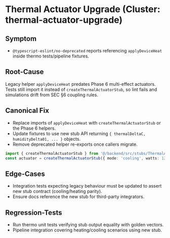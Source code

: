 # Thermal Actuator Upgrade (Cluster: thermal-actuator-upgrade)

## Symptom
- `@typescript-eslint/no-deprecated` reports referencing `applyDeviceHeat` inside thermo tests/pipeline fixtures.

## Root-Cause
Legacy helper `applyDeviceHeat` predates Phase 6 multi-effect actuators. Tests still import it instead of `createThermalActuatorStub`, so lint fails and simulations drift from SEC §6 coupling rules.

## Canonical Fix
- Replace imports of `applyDeviceHeat` with `createThermalActuatorStub` or the Phase 6 helpers.
- Update fixtures to use new stub API returning `{ thermalDeltaC, humidityDelta01, ... }` objects.
- Remove deprecated helper re-exports once callers migrate.

```ts
import { createThermalActuatorStub } from '@/backend/src/stubs/ThermalActuatorStub.js';
const actuator = createThermalActuatorStub({ mode: 'cooling', watts: 1200 });
```

## Edge-Cases
- Integration tests expecting legacy behaviour must be updated to assert new stub contract (cooling/heating parity).
- Ensure docs reference the new stub for third-party integrators.

## Regression-Tests
- Run thermo unit tests verifying stub output equality with golden vectors.
- Pipeline integration covering heating/cooling scenarios using new stub.
